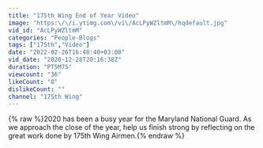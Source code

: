 ```yaml
---
title: "175th Wing End of Year Video"
image: "https:\/\/i.ytimg.com\/vi\/AcLPyWZltmM\/hqdefault.jpg"
vid_id: "AcLPyWZltmM"
categories: "People-Blogs"
tags: ["175th","Video"]
date: "2022-02-26T16:48:40+03:00"
vid_date: "2020-12-28T20:16:38Z"
duration: "PT5M7S"
viewcount: "36"
likeCount: "0"
dislikeCount: ""
channel: "175th Wing"
---
```

{% raw %}2020 has been a busy year for the Maryland National Guard. As we approach the close of the year, help us finish strong by reflecting on the great work done by 175th Wing Airmen.{% endraw %}
